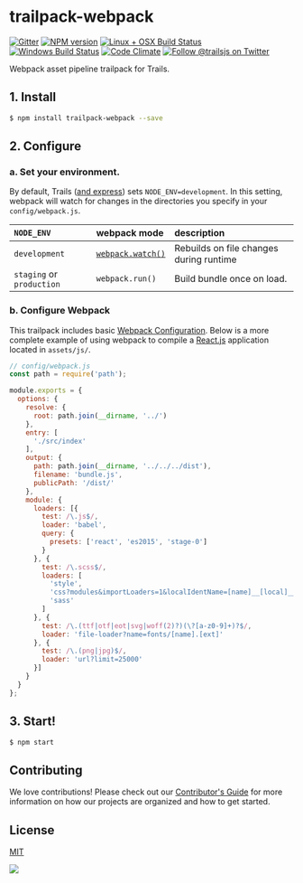 # trailpack-webpack

[![Gitter][gitter-image]][gitter-url]
[![NPM version][npm-image]][npm-url]
[![Linux + OSX Build Status][ci-image]][ci-url]
[![Windows Build Status][appveyor-image]][appveyor-url]
[![Code Climate][codeclimate-image]][codeclimate-url]
[![Follow @trailsjs on Twitter][twitter-image]][twitter-url]

Webpack asset pipeline trailpack for Trails.

## 1. Install
```sh
$ npm install trailpack-webpack --save
```

## 2. Configure

### a. Set your environment.

By default, Trails ([and express](http://stackoverflow.com/a/16979503/291180)) sets `NODE_ENV=development`.
In this setting, webpack will watch for changes in the directories you specify in your `config/webpack.js`.


| `NODE_ENV` | webpack mode | description |
|:---|:---|:---|
| `development` | [`webpack.watch()`](https://webpack.github.io/docs/configuration.html#watch) | Rebuilds on file changes during runtime |
| `staging` or `production` | `webpack.run()` | Build bundle once on load. |

### b. Configure Webpack

This trailpack includes basic [Webpack Configuration](https://webpack.github.io/docs/configuration.html).
Below is a more complete example of using webpack to compile a [React.js](https://facebook.github.io/react/) application located in `assets/js/`.

```js
// config/webpack.js
const path = require('path');

module.exports = {
  options: {
    resolve: {
      root: path.join(__dirname, '../')
    },
    entry: [
      './src/index'
    ],
    output: {
      path: path.join(__dirname, '../../../dist'),
      filename: 'bundle.js',
      publicPath: '/dist/'
    },
    module: {
      loaders: [{
        test: /\.js$/,
        loader: 'babel',
        query: {
          presets: ['react', 'es2015', 'stage-0']
        }
      }, {
        test: /\.scss$/,
        loaders: [
          'style',
          'css?modules&importLoaders=1&localIdentName=[name]__[local]___[hash:base64:5]',
          'sass'
        ]
      }, {
        test: /\.(ttf|otf|eot|svg|woff(2)?)(\?[a-z0-9]+)?$/,
        loader: 'file-loader?name=fonts/[name].[ext]'
      }, {
        test: /\.(png|jpg)$/,
        loader: 'url?limit=25000'
      }]
    }
  }
};
```

## 3. Start!

```sh
$ npm start
```

## Contributing
We love contributions! Please check out our [Contributor's Guide](https://github.com/trailsjs/trails/blob/master/.github/CONTRIBUTING.md) for more
information on how our projects are organized and how to get started.

## License
[MIT](https://github.com/trailsjs/trails/blob/master/LICENSE)

<img src="http://i.imgur.com/dCjNisP.png">

[trails-image]: http://i.imgur.com/zfT2NEv.png
[trails-url]: http://trailsjs.io
[npm-image]: https://img.shields.io/npm/v/trailpack-webpack.svg?style=flat-square
[npm-url]: https://npmjs.org/package/trailpack-webpack
[ci-image]: https://img.shields.io/travis/trailsjs/trailpack-webpack.svg?style=flat-square&label=Linux%20/%20OSX
[ci-url]: https://travis-ci.org/trailsjs/trailpack-webpack
[appveyor-image]: https://img.shields.io/appveyor/ci/trailsjs/trailpack-webpack/master.svg?style=flat-square&label=Windows
[appveyor-url]: https://ci.appveyor.com/project/trailsjs/trailpack-webpack
[codeclimate-image]: https://img.shields.io/codeclimate/github/trailsjs/trailpack-webpack.svg?style=flat-square
[codeclimate-url]: https://codeclimate.com/github/trailsjs/trailpack-webpack
[gitter-image]: http://img.shields.io/badge/+%20GITTER-JOIN%20CHAT%20%E2%86%92-1DCE73.svg?style=flat-square
[gitter-url]: https://gitter.im/trailsjs/trails
[twitter-image]: https://img.shields.io/twitter/follow/trailsjs.svg?style=social
[twitter-url]: https://twitter.com/trailsjs
